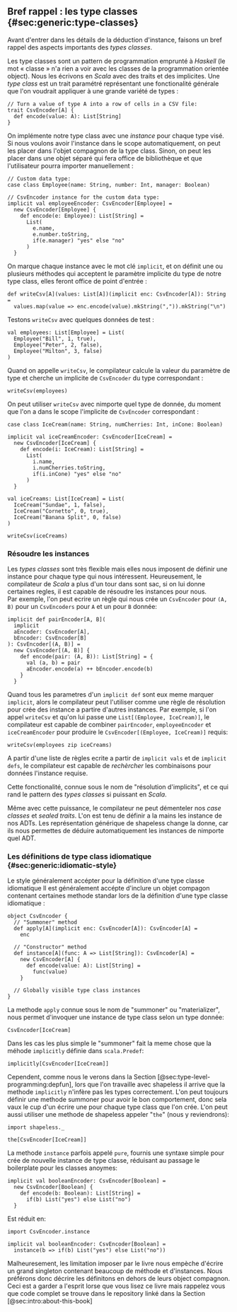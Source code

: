 ## Bref rappel : les type classes {#sec:generic:type-classes}

Avant d'entrer dans les détails de la déduction d'instance,
faisons un bref rappel des aspects importants des *types classes*.

Les type classes sont un pattern de programmation emprunté à *Haskell*
(le mot « classe » n'a rien a voir avec les classes
de la programmation orientée object).
Nous les écrivons en *Scala* avec des traits et des implicites.
Une *type class* est un trait paramétré représentant une
fonctionalité générale que l'on voudrait appliquer à une grande
variété de types :

```tut:book:silent
// Turn a value of type A into a row of cells in a CSV file:
trait CsvEncoder[A] {
  def encode(value: A): List[String]
}
```
On implémente notre type class avec une *instance*
pour chaque type visé.
Si nous voulons avoir l'instance dans le scope automatiquement,
on peut les placer dans l'objet compagnon de la type class.
Sinon, on peut les placer dans une objet séparé qui fera office de bibliothèque
et que l'utilisateur pourra importer manuellement :

```tut:book:silent
// Custom data type:
case class Employee(name: String, number: Int, manager: Boolean)

// CsvEncoder instance for the custom data type:
implicit val employeeEncoder: CsvEncoder[Employee] =
  new CsvEncoder[Employee] {
    def encode(e: Employee): List[String] =
      List(
        e.name,
        e.number.toString,
        if(e.manager) "yes" else "no"
      )
  }
```
On marque chaque instance avec le mot clé `implicit`,
et on définit une ou plusieurs méthodes qui acceptent le paramètre
implicite du type de notre type class, elles feront office de point d'entrée :

```tut:book:silent
def writeCsv[A](values: List[A])(implicit enc: CsvEncoder[A]): String =
  values.map(value => enc.encode(value).mkString(",")).mkString("\n")
```
Testons `writeCsv` avec quelques données de test :

```tut:book:silent
val employees: List[Employee] = List(
  Employee("Bill", 1, true),
  Employee("Peter", 2, false),
  Employee("Milton", 3, false)
)
```
Quand on appelle `writeCsv`,
le compilateur calcule la valeur du paramètre de type
et cherche un implicite de `CsvEncoder` du type correspondant :


```tut:book
writeCsv(employees)
```
On peut utiliser `writeCsv` avec nimporte quel type de donnée,
du moment que l'on a dans le scope l'implicite de `CsvEncoder` correspondant :

```tut:book:silent
case class IceCream(name: String, numCherries: Int, inCone: Boolean)

implicit val iceCreamEncoder: CsvEncoder[IceCream] =
  new CsvEncoder[IceCream] {
    def encode(i: IceCream): List[String] =
      List(
        i.name,
        i.numCherries.toString,
        if(i.inCone) "yes" else "no"
      )
  }

val iceCreams: List[IceCream] = List(
  IceCream("Sundae", 1, false),
  IceCream("Cornetto", 0, true),
  IceCream("Banana Split", 0, false)
)
```

```tut:book
writeCsv(iceCreams)
```

### Résoudre les instances

Les *types classes* sont très flexible mais elles nous imposent
de définir une instance pour
chaque type qui nous intéressent.
Heureusement, le compilateur de *Scala* a plus d'un tour dans sont sac,
si on lui donne certaines regles, il est capable de résoudre les instances pour nous.  
Par exemple, l'on peut ecrire un règle qui nous crée un `CsvEncoder` pour `(A, B)` pour
un `CsvEncoders` pour `A` et un pour `B` donnée:

```tut:book:silent
implicit def pairEncoder[A, B](
  implicit
  aEncoder: CsvEncoder[A],
  bEncoder: CsvEncoder[B]
): CsvEncoder[(A, B)] =
  new CsvEncoder[(A, B)] {
    def encode(pair: (A, B)): List[String] = {
      val (a, b) = pair
      aEncoder.encode(a) ++ bEncoder.encode(b)
    }
  }
```

Quand tous les parametres d'un `implicit def`
sont eux meme marquer `implicit`,
alors le compilateur peut l'utiliser comme une règle de résolution
pour crée des instance a partire d'autres instances.
Par exemple, si l'on appel `writeCsv`
et qu'on lui passe une `List[(Employee, IceCream)]`,
le compilateur est capable de combiner
`pairEncoder`, `employeeEncoder` et `iceCreamEncoder`
pour produire le `CsvEncoder[(Employee, IceCream)]` requis:

```tut:book
writeCsv(employees zip iceCreams)
```

A partir d'une liste de règles ecrite a partir de
`implicit vals` et de `implicit defs`,
le compilateur est capable de *rechèrcher* les combinaisons
pour données l'instance requise.


Cette fonctionalité, connue sous le nom de "résolution d'implicits",
et ce qui rand le pattern des *types classes* si puissant en *Scala*.

Même avec cette puissance, le compilateur
ne peut démenteler nos *case classes* et *sealed traits*.
L'on est tenu de définir a la mains les instance de nos ADTs.
Les représentation générique de shapeless change la donne,
car ils nous permettes de déduire automatiquement les instances de nimporte quel ADT.

### Les définitions de type class idiomatique {#sec:generic:idiomatic-style}

Le style généralement accépter pour la définition d'une type classe idiomatique
Il est généralement accépte d'inclure un objet compagon contenant certaines methode standar
lors de la définition d'une type classe idiomatique :

```tut:book:silent
object CsvEncoder {
  // "Summoner" method
  def apply[A](implicit enc: CsvEncoder[A]): CsvEncoder[A] =
    enc

  // "Constructor" method
  def instance[A](func: A => List[String]): CsvEncoder[A] =
    new CsvEncoder[A] {
      def encode(value: A): List[String] =
        func(value)
    }

  // Globally visible type class instances
}
```

La methode `apply` connue sous le nom de "summoner" ou "materializer",
nous permet d'invoquer une instance de type class selon un type donnée:


```tut:book
CsvEncoder[IceCream]
```
Dans les cas les plus simple le "summoner" fait la meme chose
 que la méhode `implicitly` définie dans `scala.Predef`:

```tut:book
implicitly[CsvEncoder[IceCream]]
```
Cependent, comme nous le verons dans la Section [@sec:type-level-programming:depfun],
lors que l'on travaille avec shapeless il arrive que
la methode `implicitly` n'infère pas les types correctement.
L'on peut toujours définir une methode summoner pour avoir le bon comportement,
donc sela vaux le cup d'un écrire une pour chaque type class que l'on crée.
L'on peut aussi utiliser une methode de shapeless appeler "`the`"
(nous y reviendrons):

```tut:book:silent
import shapeless._
```

```tut:book
the[CsvEncoder[IceCream]]
```
La methode `instance` parfois appelé `pure`,
fournis une syntaxe simple pour crée de nouvelle instance de type classe,
réduisant au passage le boilerplate pour les classes anoymes:


```tut:book:silent
implicit val booleanEncoder: CsvEncoder[Boolean] =
  new CsvEncoder[Boolean] {
    def encode(b: Boolean): List[String] =
      if(b) List("yes") else List("no")
  }
```

Est réduit en:

```tut:book:invisible
import CsvEncoder.instance
```

```tut:book:silent
implicit val booleanEncoder: CsvEncoder[Boolean] =
  instance(b => if(b) List("yes") else List("no"))
```
Malheuresement,
les limitation imposer par le livre
nous empèche d'écrire un grand singleton
contenant beaucoup de méthode et d'instances.
Nous préférons donc décrire les définitons en
dehors de leurs object compagnon.
Ceci est a garder a l'esprit lorse que vous lisez ce livre
mais rappelez vous que code complet se trouve dans le repository
linké dans la Section [@sec:intro:about-this-book]

